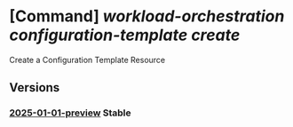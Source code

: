 # [Command] _workload-orchestration configuration-template create_

Create a Configuration Template Resource

## Versions

### [2025-01-01-preview](/Resources/mgmt-plane/L3N1YnNjcmlwdGlvbnMve30vcmVzb3VyY2Vncm91cHMve30vcHJvdmlkZXJzL21pY3Jvc29mdC5lZGdlL2NvbmZpZ3VyYXRpb250ZW1wbGF0ZXMve30=/2025-01-01-preview.xml) **Stable**

<!-- mgmt-plane /subscriptions/{}/resourcegroups/{}/providers/microsoft.edge/configurationtemplates/{} 2025-01-01-preview -->
